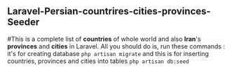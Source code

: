 ## Laravel-Persian-countrires-cities-provinces-Seeder
#This is a complete list of **countries** of whole world and also **Iran**'s **provinces** and **cities** in Laravel.
All you should do is, run these commands :
it's for creating database
`php artisan migrate`
and this is for inserting countries, provinces and cities into tables
`php artisan db:seed`
